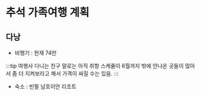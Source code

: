 # 추석 가족여행 계획

## 다낭

* 비행기 : 현재 74만

:::tip
여행사 다니는 친구 말로는 아직 취항 스케쥴이 6월까지 밖에  안나온 곳들이 많아서 좀 더 지켜보라고 해서 가격이 싸질 수는 있음.
:::

* 숙소 : 빈펄 남호이안 리조트
